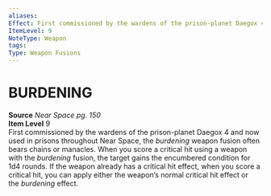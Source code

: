 ```yaml
---
aliases: 
Effect: First commissioned by the wardens of the prison-planet Daegox 4 and now used in prisons throughout Near Space, the _burdening_ weapon fusion often bears chains or manacles. When you score a critical hit using a weapon with the _burdening_ fusion, the target gains the encumbered condition for 1d4 rounds. If the weapon already has a critical hit effect, when you score a critical hit, you can apply either the weapon’s normal critical hit effect or the _burdening_ effect.
ItemLevel: 9
NoteType: Weapon
tags: 
Type: Weapon Fusions
---
```

# BURDENING
**Source** _Near Space pg. 150_  
**Item Level** 9  
First commissioned by the wardens of the prison-planet Daegox 4 and now used in prisons throughout Near Space, the _burdening_ weapon fusion often bears chains or manacles. When you score a critical hit using a weapon with the _burdening_ fusion, the target gains the encumbered condition for 1d4 rounds. If the weapon already has a critical hit effect, when you score a critical hit, you can apply either the weapon’s normal critical hit effect or the _burdening_ effect.